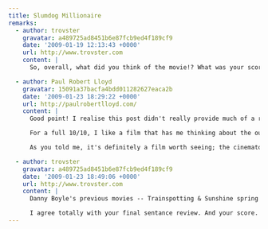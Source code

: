 ```yaml
---
title: Slumdog Millionaire
remarks:
  - author: trovster
    gravatar: a489725ad8451b6e87fcb9ed4f189cf9
    date: '2009-01-19 12:13:43 +0000'
    url: http://www.trovster.com
    content: |
      So, overall, what did you think of the movie!? What was your score out of ten?

  - author: Paul Robert Lloyd
    gravatar: 15091a37bacfa4bdd011282627eaca2b
    date: '2009-01-23 18:29:22 +0000'
    url: http://paulrobertlloyd.com/
    content: |
      Good point! I realise this post didn't really provide much of a review. I think in terms of marks out of ten, I'd give it an easy eight, perhaps a nine.

      For a full 10/10, I like a film that has me thinking about the outcome or plot points for a number of hours after the final credits role, which I didn't feel the need to do after watching this film. However, I was engaged throughout, at no point lost interest, and even though I had a good idea of the films outcome, the story never felt predictable -- always a good sign.

      As you told me, it's definitely a film worth seeing; the cinematography is breath taking, the soundtrack enjoyable, and although some of the acting is a bit suspect in places I would happily watch the film again. I'm also interested in watching some of Danny Boyle's previous films now too.

  - author: trovster
    gravatar: a489725ad8451b6e87fcb9ed4f189cf9
    date: '2009-01-23 18:49:06 +0000'
    url: http://www.trovster.com
    content: |
      Danny Boyle's previous movies -- Trainspotting & Sunshine spring to mind. Then there is 28 Days Later and The Beach, all widely different movies.

      I agree totally with your final sentance review. And your score. My initial thoughts were (as you put it, an easy) eight of ten, but after thinking more closely I changed to a nine. I would like to see it again in the cinema... hopefully.
---
```

